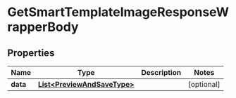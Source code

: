 

# GetSmartTemplateImageResponseWrapperBody


## Properties

Name | Type | Description | Notes
------------ | ------------- | ------------- | -------------
**data** | [**List&lt;PreviewAndSaveType&gt;**](PreviewAndSaveType.md) |  |  [optional]



